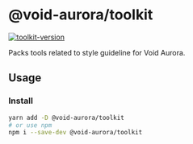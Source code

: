 # @void-aurora/toolkit

[toolkit-version]: https://img.shields.io/npm/v/@void-aurora/toolkit
[toolkit-npm]: https://www.npmjs.com/package/@void-aurora/toolkit

[![toolkit-version]][toolkit-npm]

Packs tools related to style guideline for Void Aurora.

## Usage

### Install

```sh
yarn add -D @void-aurora/toolkit
# or use npm
npm i --save-dev @void-aurora/toolkit
```
